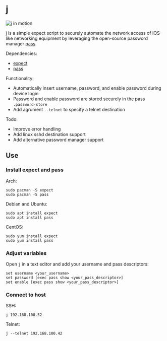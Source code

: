 # j

![j in motion](https://raw.githubusercontent.com/raylas/j/master/j.gif)

j is a simple expect script to securely automate the network access of IOS-like networking equipment by leveraging the open-source password manager [pass](https://passwordstore.org).

Dependencies:

* [expect](https://core.tcl.tk/expect/index)
* [pass](https://passwordstore.org)

Functionality:

* Automatically insert username, password, and enable password during device login
* Password and enable password are stored securely in the pass `.password-store`
* Add agrument `--telnet` to specify a telnet destination

Todo:

* Improve error handling
* Add linux sshd destination support
* Add alternative password manager support

## Use

### Install expect and pass

Arch:

``` shell
sudo pacman -S expect
sudo pacman -S pass
```

Debian and Ubuntu:

``` shell
sudo apt install expect
sudo apt install pass
```

CentOS:

``` shell
sudo yum install expect
sudo yum install pass
```

### Adjust variables

Open `j` in a text editor and add your username and pass descriptors:

``` shell
set username <your_username>
set password [exec pass show <your_pass_descriptor>]
set enable [exec pass show <your_pass_descriptor>]
```

### Connect to host

SSH:
``` shell
j 192.168.100.52
```
Telnet:
``` shell
j --telnet 192.168.100.42
```